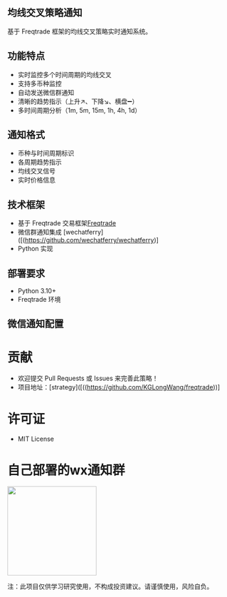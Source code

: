 ## 均线交叉策略通知
基于 Freqtrade 框架的均线交叉策略实时通知系统。

## 功能特点
- 实时监控多个时间周期的均线交叉
- 支持多币种监控
- 自动发送微信群通知
- 清晰的趋势指示（上升↗️、下降↘️、横盘➖）
- 多时间周期分析（1m, 5m, 15m, 1h, 4h, 1d）
## 通知格式
- 币种与时间周期标识
- 各周期趋势指示
- 均线交叉信号
- 实时价格信息
## 技术框架
- 基于 Freqtrade 交易框架[Freqtrade](https://github.com/freqtrade/freqtrade)
- 微信群通知集成 [wechatferry]([(https://github.com/wechatferry/wechatferry)]
- Python 实现
## 部署要求
- Python 3.10+
- Freqtrade 环境
## 微信通知配置
# 贡献
- 欢迎提交 Pull Requests 或 Issues 来完善此策略！
- 项目地址：[strategy]([((https://github.com/KGLongWang/freqtrade))]

# 许可证
- MIT License

# 自己部署的wx通知群
<img src="https://github.com/user-attachments/assets/48894d72-c3a7-49c8-abdc-e3d90bb08044" width="200"/>

注：此项目仅供学习研究使用，不构成投资建议。请谨慎使用，风险自负。
